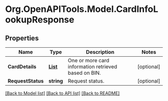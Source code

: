 # Org.OpenAPITools.Model.CardInfoLookupResponse
## Properties

Name | Type | Description | Notes
------------ | ------------- | ------------- | -------------
**CardDetails** | [**List<CardInfo>**](CardInfo.md) | One or more card information retrieved based on BIN. | [optional] 
**RequestStatus** | **string** | Request status. | [optional] 

[[Back to Model list]](../README.md#documentation-for-models) [[Back to API list]](../README.md#documentation-for-api-endpoints) [[Back to README]](../README.md)

